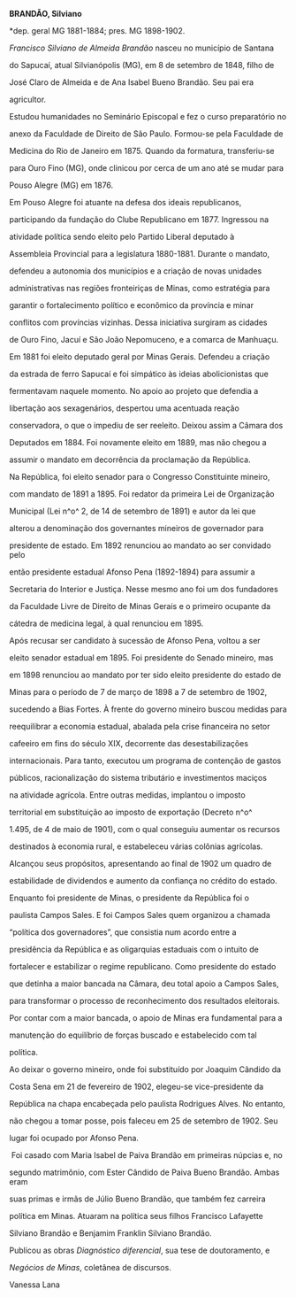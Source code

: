 **BRANDÃO, Silviano**



\*dep. geral MG 1881-1884; pres. MG 1898-1902.



*Francisco Silviano de Almeida Brandão* nasceu no município de Santana

do Sapucaí, atual Silvianópolis (MG), em 8 de setembro de 1848, filho de

José Claro de Almeida e de Ana Isabel Bueno Brandão. Seu pai era

agricultor.



Estudou humanidades no Seminário Episcopal e fez o curso preparatório no

anexo da Faculdade de Direito de São Paulo. Formou-se pela Faculdade de

Medicina do Rio de Janeiro em 1875. Quando da formatura, transferiu-se

para Ouro Fino (MG), onde clinicou por cerca de um ano até se mudar para

Pouso Alegre (MG) em 1876.



Em Pouso Alegre foi atuante na defesa dos ideais republicanos,

participando da fundação do Clube Republicano em 1877. Ingressou na

atividade política sendo eleito pelo Partido Liberal deputado à

Assembleia Provincial para a legislatura 1880-1881. Durante o mandato,

defendeu a autonomia dos municípios e a criação de novas unidades

administrativas nas regiões fronteiriças de Minas, como estratégia para

garantir o fortalecimento político e econômico da província e minar

conflitos com províncias vizinhas. Dessa iniciativa surgiram as cidades

de Ouro Fino, Jacuí e São João Nepomuceno, e a comarca de Manhuaçu.



Em 1881 foi eleito deputado geral por Minas Gerais. Defendeu a criação

da estrada de ferro Sapucaí e foi simpático às ideias abolicionistas que

fermentavam naquele momento. No apoio ao projeto que defendia a

libertação aos sexagenários, despertou uma acentuada reação

conservadora, o que o impediu de ser reeleito. Deixou assim a Câmara dos

Deputados em 1884. Foi novamente eleito em 1889, mas não chegou a

assumir o mandato em decorrência da proclamação da República.



Na República, foi eleito senador para o Congresso Constituinte mineiro,

com mandato de 1891 a 1895. Foi redator da primeira Lei de Organização

Municipal (Lei n^o^ 2, de 14 de setembro de 1891) e autor da lei que

alterou a denominação dos governantes mineiros de governador para

presidente de estado. Em 1892 renunciou ao mandato ao ser convidado pelo

então presidente estadual Afonso Pena (1892-1894) para assumir a

Secretaria do Interior e Justiça. Nesse mesmo ano foi um dos fundadores

da Faculdade Livre de Direito de Minas Gerais e o primeiro ocupante da

cátedra de medicina legal, à qual renunciou em 1895.



Após recusar ser candidato à sucessão de Afonso Pena, voltou a ser

eleito senador estadual em 1895. Foi presidente do Senado mineiro, mas

em 1898 renunciou ao mandato por ter sido eleito presidente do estado de

Minas para o período de 7 de março de 1898 a 7 de setembro de 1902,

sucedendo a Bias Fortes. À frente do governo mineiro buscou medidas para

reequilibrar a economia estadual, abalada pela crise financeira no setor

cafeeiro em fins do século XIX, decorrente das desestabilizações

internacionais. Para tanto, executou um programa de contenção de gastos

públicos, racionalização do sistema tributário e investimentos maciços

na atividade agrícola. Entre outras medidas, implantou o imposto

territorial em substituição ao imposto de exportação (Decreto n^o^

1.495, de 4 de maio de 1901), com o qual conseguiu aumentar os recursos

destinados à economia rural, e estabeleceu várias colônias agrícolas.

Alcançou seus propósitos, apresentando ao final de 1902 um quadro de

estabilidade de dividendos e aumento da confiança no crédito do estado.



Enquanto foi presidente de Minas, o presidente da República foi o

paulista Campos Sales. E foi Campos Sales quem organizou a chamada

“política dos governadores”, que consistia num acordo entre a

presidência da República e as oligarquias estaduais com o intuito de

fortalecer e estabilizar o regime republicano. Como presidente do estado

que detinha a maior bancada na Câmara, deu total apoio a Campos Sales,

para transformar o processo de reconhecimento dos resultados eleitorais.

Por contar com a maior bancada, o apoio de Minas era fundamental para a

manutenção do equilíbrio de forças buscado e estabelecido com tal

política.



Ao deixar o governo mineiro, onde foi substituído por Joaquim Cândido da

Costa Sena em 21 de fevereiro de 1902, elegeu-se vice-presidente da

República na chapa encabeçada pelo paulista Rodrigues Alves. No entanto,

não chegou a tomar posse, pois faleceu em 25 de setembro de 1902. Seu

lugar foi ocupado por Afonso Pena.



 Foi casado com Maria Isabel de Paiva Brandão em primeiras núpcias e, no

segundo matrimônio, com Ester Cândido de Paiva Bueno Brandão. Ambas eram

suas primas e irmãs de Júlio Bueno Brandão, que também fez carreira

política em Minas. Atuaram na política seus filhos Francisco Lafayette

Silviano Brandão e Benjamim Franklin Silviano Brandão.



Publicou as obras *Diagnóstico diferencial*, sua tese de doutoramento, e

*Negócios de Minas*, coletânea de discursos.



Vanessa Lana



